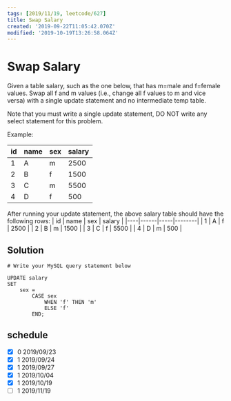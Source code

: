 ```yaml
---
tags: [2019/11/19, leetcode/627]
title: Swap Salary
created: '2019-09-22T11:05:42.070Z'
modified: '2019-10-19T13:26:58.064Z'
---
```


# Swap Salary

Given a table salary, such as the one below, that has m=male and f=female values. Swap all f and m values (i.e., change all f values to m and vice versa) with a single update statement and no intermediate temp table.

Note that you must write a single update statement, DO NOT write any select statement for this problem.



Example:

| id | name | sex | salary |
|----|------|-----|--------|
| 1  | A    | m   | 2500   |
| 2  | B    | f   | 1500   |
| 3  | C    | m   | 5500   |
| 4  | D    | f   | 500    |
After running your update statement, the above salary table should have the following rows:
| id | name | sex | salary |
|----|------|-----|--------|
| 1  | A    | f   | 2500   |
| 2  | B    | m   | 1500   |
| 3  | C    | f   | 5500   |
| 4  | D    | m   | 500    |

## Solution

```
# Write your MySQL query statement below

UPDATE salary
SET
    sex =
        CASE sex
            WHEN 'f' THEN 'm'
            ELSE 'f'
        END;
```

## schedule

* [x] 0 2019/09/23
* [x] 1 2019/09/24
* [x] 1 2019/09/27
* [x] 1 2019/10/04
* [x] 1 2019/10/19
* [ ] 1 2019/11/19

